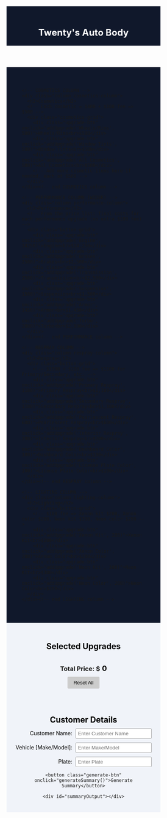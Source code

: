<html lang="en">
<head>
  <meta charset="UTF-8" />
  <title>Twenty's Autobody Repair 🏎️💨 </title>
  <style>
    /* RESET MARGINS & PADDING */
    * {
      margin: 0;
      padding: 0;
      box-sizing: border-box;
    }

    /* BODY BACKGROUND */
    body {
      font-family: Arial, sans-serif;
      background-color: #10182b; /* Dark blue background across the whole page */
    }

    /* HEADER */
    header {
      padding: 20px;
      text-align: center;
      background-color: #10182b;
    }
    header h1 {
      color: #fff;
      font-size: 24px;
    }

    /* MAIN CONTENT: 4 COLUMNS ON A WIDER BLUE BACKGROUND */
    .main-content {
      max-width: 1800px; /* Ensures columns fit comfortably */
      margin: 0 auto;
      padding: 40px;
      display: flex;
      flex-wrap: wrap;  /* Wrap columns on smaller screens */
      justify-content: center;
      background-color: #10182b; /* Keep the dark blue background behind columns */
      gap: 20px; /* space between columns */
    }

    /* BASE COLUMN STYLES */
    .column {
      background-color: #e3e9f2;
      border-radius: 5px;
      padding: 15px;
      margin: 10px;
      min-height: 400px;
    }

    /* CUSTOM WIDTHS PER COLUMN */
    .cosmetics-column {
      width: 540px; /* Wide enough for 5 columns of cosmetic buttons */
    }
    .performance-column {
      width: 400px; /* Expanded so all performance buttons fit comfortably */
    }
    .respray-column {
      width: 250px;
    }
    .lighting-column {
      width: 250px;
    }

    /* HEADINGS INSIDE COLUMNS */
    .column h2 {
      text-align: center;
      color: #000;
      margin-bottom: 10px;
      font-size: 1.2rem;
    }

    /* COSMETICS GRID (5 columns, 5 rows) */
    .cosmetics-grid {
      display: grid;
      grid-template-columns: repeat(5, 1fr);
      gap: 10px;
    }

    /* SIMPLE GRID FOR PERFORMANCE, RESPRAY & LIGHTING BUTTONS */
    .button-grid {
      display: grid;
      grid-template-columns: 1fr;
      gap: 10px;
    }

    /* BUTTON STYLES */
    .upgrade-btn {
      background-color: #fff;
      color: #000;
      border: 1px solid #ccc;
      border-radius: 5px;
      padding: 8px;
      text-align: center;
      cursor: pointer;
      font-size: 0.85rem;
      line-height: 1.2;
    }
    .upgrade-btn:hover {
      background-color: #e2e2e2;
    }

    /* SELECTED UPGRADES & TOTAL SECTION */
    #total-section {
      text-align: center;
      background-color: #f0f3f9;
      padding: 20px;
    }
    #total-section h2 {
      color: #000;
      margin-bottom: 10px;
    }
    #selected-upgrades {
      list-style: none;
      margin: 10px auto;
      padding-left: 0;
      max-width: 600px;
      max-height: 150px;
      overflow-y: auto;
    }
    #selected-upgrades li {
      background: #e3e9f2;
      margin: 5px 0;
      padding: 5px;
      border-radius: 3px;
      cursor: pointer;
      color: #000;
    }
    #selected-upgrades li:hover {
      background: #d1d8e2;
    }
    #total-price {
      font-size: 1.2rem;
      color: #000;
      margin-left: 5px;
    }
    .reset-btn {
      margin-top: 10px;
      padding: 8px 16px;
      background: #ccc;
      border: none;
      border-radius: 3px;
      cursor: pointer;
    }
    .reset-btn:hover {
      background: #bbb;
    }

    /* FORM & SUMMARY SECTION */
    .form-section {
      background-color: #f0f3f9;
      padding: 20px;
      text-align: center;
    }
    .form-section h2 {
      color: #000;
      margin-bottom: 10px;
    }
    .form-row {
      margin-bottom: 10px;
    }
    .form-row label {
      display: inline-block;
      width: 150px;
      text-align: right;
      margin-right: 5px;
      color: #000;
    }
    .form-row input {
      width: 200px;
      padding: 5px;
      border: 1px solid #999;
      border-radius: 3px;
    }
    .generate-btn {
      margin-top: 10px;
      padding: 8px 16px;
      background: #007bff;
      border: none;
      border-radius: 3px;
      cursor: pointer;
      color: #fff;
      font-size: 1rem;
    }
    .generate-btn:hover {
      background: #0056c1;
    }
    #summaryOutput {
      margin-top: 15px;
      white-space: pre-wrap;
      background: #e3e9f2;
      padding: 10px;
      border-radius: 5px;
      border: 1px solid #ccc;
      max-width: 600px;
      margin: 15px auto 0;
      color: #000;
      text-align: left;
    }
  </style>
</head>
<body>

  <header>
    <h1>Twenty's Auto Body</h1>
  </header>

  <!-- MAIN 4-COLUMN LAYOUT -->
  <div class="main-content">

    <!-- COSMETICS COLUMN -->
    <div class="column cosmetics-column">
      <h2>Cosmetics</h2>
      <!-- Each cosmetic = $400 + $100 fee => $500 -->
      <div class="cosmetics-grid">
        <div class="upgrade-btn" onclick="addUpgrade('Wheels/Rims', 500)">Wheels/Rims<br>$500</div>
        <div class="upgrade-btn" onclick="addUpgrade('Window Tints', 500)">Window Tints<br>$500</div>
        <div class="upgrade-btn" onclick="addUpgrade('All Cosmetics', 500)">All Cosmetics<br>$500</div>
        <!-- Add more cosmetic items here if needed, each at $500 -->
      </div>
    </div><!-- end COSMETICS column -->

    <!-- PERFORMANCE COLUMN (WIDER) -->
    <div class="column performance-column">
      <h2>Performance</h2>
      <!-- From the price list: final costs for each performance upgrade (no extra $100 fee) -->
      <div class="button-grid">
        <div class="upgrade-btn" onclick="addUpgrade('Engine', 14250)">Engine<br>$14,250</div>
        <div class="upgrade-btn" onclick="addUpgrade('Brakes', 2500)">Brakes<br>$2,500</div>
        <div class="upgrade-btn" onclick="addUpgrade('Transmission', 2500)">Transmission<br>$2,500</div>
        <div class="upgrade-btn" onclick="addUpgrade('Suspension', 1500)">Suspension<br>$1,500</div>
        <div class="upgrade-btn" onclick="addUpgrade('Armor', 1450)">Armor<br>$1,450</div>
        <div class="upgrade-btn" onclick="addUpgrade('Turbo', 2000)">Turbo<br>$2,000</div>
      </div>
    </div><!-- end PERFORMANCE column -->

    <!-- RESPRAY COLUMN -->
    <div class="column respray-column">
      <h2>Respray</h2>
      <div class="button-grid">
        <!-- $1000 + $100 fee => $1100 for Primary/Secondary, etc. -->
        <div class="upgrade-btn" onclick="addUpgrade('Primary Respray', 1100)">Primary Respray<br>$1,100</div>
        <div class="upgrade-btn" onclick="addUpgrade('Secondary Respray', 1100)">Secondary Respray<br>$1,100</div>
        <div class="upgrade-btn" onclick="addUpgrade('Pearlescent Respray', 600)">Pearlescent Respray<br>$600</div>
        <div class="upgrade-btn" onclick="addUpgrade('Interior Respray', 200)">Interior Respray<br>$200</div>
        <div class="upgrade-btn" onclick="addUpgrade('Dashboard Color', 100)">Dashboard Color<br>$100</div>
        <div class="upgrade-btn" onclick="addUpgrade('License Plate Color', 100)">License Plate Color<br>$100</div>
      </div>
    </div><!-- end RESPRAY column -->

    <!-- LIGHTING COLUMN -->
    <div class="column lighting-column">
      <h2>Lighting</h2>
      <div class="button-grid">
        <!-- $100 fee => Xenon kit $200, Xenon color $200, Neon kit $300, Neon color $200 -->
        <div class="upgrade-btn" onclick="addUpgrade('Xenon Kit', 200)">Xenon Kit<br>$200</div>
        <div class="upgrade-btn" onclick="addUpgrade('Xenon Color', 200)">Xenon Color<br>$200</div>
        <div class="upgrade-btn" onclick="addUpgrade('Neon Kit', 300)">Neon Kit<br>$300</div>
        <div class="upgrade-btn" onclick="addUpgrade('Neon Color', 200)">Neon Color<br>$200</div>
      </div>
    </div><!-- end LIGHTING column -->

  </div><!-- end .main-content -->

  <!-- SELECTED UPGRADES & TOTALS -->
  <div id="total-section">
    <h2>Selected Upgrades</h2>
    <ul id="selected-upgrades"></ul>
    <h3>Total Price: $<span id="total-price">0</span></h3>
    <button class="reset-btn" onclick="resetUpgrades()">Reset All</button>
  </div>

  <!-- CUSTOMER FORM & SUMMARY -->
  <div class="form-section">
    <h2>Customer Details</h2>
    <div class="form-row">
      <label for="customerName">Customer Name:</label>
      <input type="text" id="customerName" placeholder="Enter Customer Name" />
    </div>
    <div class="form-row">
      <label for="vehicle">Vehicle [Make/Model]:</label>
      <input type="text" id="vehicle" placeholder="Enter Make/Model" />
    </div>
    <div class="form-row">
      <label for="plate">Plate:</label>
      <input type="text" id="plate" placeholder="Enter Plate" />
    </div>

    <button class="generate-btn" onclick="generateSummary()">Generate Summary</button>

    <div id="summaryOutput"></div>
  </div>

  <!-- JS FOR PRICE CALCULATIONS & SUMMARY -->
  <script>
    let total = 0;
    let upgrades = [];

    function addUpgrade(name, price) {
      upgrades.push({ name, price });
      total += price;
      renderUpgrades();
    }

    function renderUpgrades() {
      const upgradesList = document.getElementById('selected-upgrades');
      upgradesList.innerHTML = '';

      upgrades.forEach((upgrade, index) => {
        const li = document.createElement('li');
        li.textContent = `${upgrade.name} - $${upgrade.price}`;
        // Clicking an upgrade in the list removes it
        li.addEventListener('click', () => removeUpgrade(index));
        upgradesList.appendChild(li);
      });

      document.getElementById('total-price').textContent = total;
    }

    function removeUpgrade(index) {
      total -= upgrades[index].price;
      upgrades.splice(index, 1);
      renderUpgrades();
    }

    function resetUpgrades() {
      total = 0;
      upgrades = [];
      renderUpgrades();
    }

    function generateSummary() {
      const name = document.getElementById('customerName').value || "N/A";
      const vehicle = document.getElementById('vehicle').value || "N/A";
      const plate = document.getElementById('plate').value || "N/A";
      const upgradesPurchased = upgrades.map(u => u.name).join(', ') || "None";

      const summary =
`Customer Name: ${name}
Vehicle | [Make/Model]: ${vehicle}
Plate: ${plate}
Upgrades Purchased: ${upgradesPurchased}
Price Charged: $${total}
SHOP: Twenty's`;

      document.getElementById('summaryOutput').textContent = summary;
    }
  </script>
</body>
</html>
